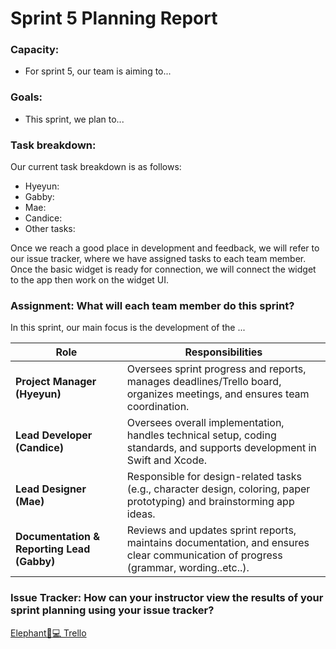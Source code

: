 # Sprint 5 Planning Report

### Capacity:
- For sprint 5, our team is aiming to...
### Goals:
- This sprint, we plan to...
### Task breakdown:
Our current task breakdown is as follows:
- Hyeyun: 
- Gabby: 
- Mae: 
- Candice: 
- Other tasks: 

Once we reach a good place in development and feedback, we will refer to our issue tracker, where we have assigned tasks to each team member. Once the basic widget is ready for connection, we will connect the widget to the app then work on the widget UI. 

### Assignment: What will each team member do this sprint?
In this sprint, our main focus is the development of the ...

| Role                         | Responsibilities |
|------------------------------|-----------------|
| **Project Manager (Hyeyun)**    | Oversees sprint progress and reports, manages deadlines/Trello board, organizes meetings, and ensures team coordination. |
| **Lead Developer (Candice)** | Oversees overall implementation, handles technical setup, coding standards, and supports development in Swift and Xcode. |
| **Lead Designer (Mae)** | Responsible for design-related tasks (e.g., character design, coloring, paper prototyping) and brainstorming app ideas. |
| **Documentation & Reporting Lead (Gabby)** | Reviews and updates sprint reports, maintains documentation, and ensures clear communication of progress (grammar, wording..etc..).  |

### Issue Tracker: How can your instructor view the results of your sprint planning using your issue tracker?
[Elephant🐘💻 Trello](https://trello.com/b/4KAD6ca1/elephant-dev-board-%F0%9F%90%98%F0%9F%92%BB)
